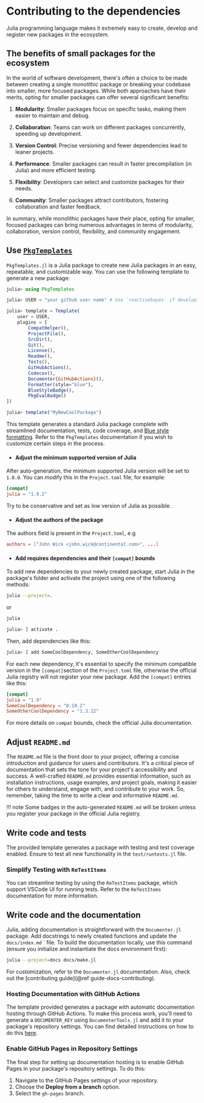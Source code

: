 # Contributing to the dependencies

Julia programming language makes it extremely easy to create, develop and register new packages in the ecosystem.

## The benefits of small packages for the ecosystem

In the world of software development, there's often a choice to be made between creating a single monolithic package or breaking your codebase into smaller, more focused packages. While both approaches have their merits, opting for smaller packages can offer several significant benefits:

1. **Modularity**: Smaller packages focus on specific tasks, making them easier to maintain and debug.

2. **Collaboration**: Teams can work on different packages concurrently, speeding up development.

3. **Version Control**: Precise versioning and fewer dependencies lead to leaner projects.

4. **Performance**: Smaller packages can result in faster precompilation (in Julia) and more efficient testing.

5. **Flexibility**: Developers can select and customize packages for their needs.

6. **Community**: Smaller packages attract contributors, fostering collaboration and faster feedback.


In summary, while monolithic packages have their place, opting for smaller, focused packages can bring numerous advantages in terms of modularity, collaboration, version control, flexibility, and community engagement.

## Use [`PkgTemplates`](https://github.com/JuliaCI/PkgTemplates.jl)

`PkgTemplates.jl` is a Julia package to create new Julia packages in an easy, repeatable, and customizable way.
You can use the following template to generate a new package:

```julia
julia> using PkgTemplates

julia> USER = "your github user name" # Use `reactivebayes` if developing within the ReactiveBayes organisation

julia> template = Template(
    user = USER, 
    plugins = [
        CompatHelper(), 
        ProjectFile(), 
        SrcDir(), 
        Git(), 
        License(), 
        Readme(), 
        Tests(), 
        GitHubActions(), 
        Codecov(), 
        Documenter{GitHubActions}(), 
        Formatter(style="blue"), 
        BlueStyleBadge(), 
        PkgEvalBadge()
])

julia> template("MyNewCoolPackage")
```

This template generates a standard Julia package complete with streamlined documentation, tests, code coverage, and [Blue style formatting](https://github.com/invenia/BlueStyle). Refer to the `PkgTemplates` documentation if you wish to customize certain steps in the process.

- #### Adjust the minimum supported version of Julia

After auto-generation, the minimum supported Julia version will be set to `1.0.0`. You can modify this in the `Project.toml` file, for example:

```toml
[compat]
julia = "1.9.2"
```

Try to be conservative and set as low version of Julia as possible.

- #### Adjust the authors of the package

The authors field is present in the `Project.toml`, e.g 

```toml
authors = ["John Wick <john.wick@continental.com>", ...]
```

- #### Add requires dependencies and their `[compat]` bounds

To add new dependencies to your newly created package, start Julia in the package's folder and activate the project using one of the following methods:

```bash
julia --project=.
```

or 

```bash
julia
```

```julia
julia> ] activate .
```

Then, add dependencies like this:

```julia
julia> ] add SomeCoolDependency, SomeOtherCoolDependency
```

For each new dependency, it's essential to specify the minimum compatible version in the `[compat]`section of the `Project.toml` file, otherwise the official Julia registry will not register your new package. Add the `[compat]` entries like this:

```toml
[compat]
julia = "1.9"
SomeCoolDependency = "0.19.2"
SomeOtherCoolDependency = "1.3.12"
```

For more details on `compat` bounds, check the official Julia documentation.

## Adjust `README.md`

The `README.md` file is the front door to your project, offering a concise introduction and guidance for users and contributors. It's a critical piece of documentation that sets the tone for your project's accessibility and success. A well-crafted `README.md` provides essential information, such as installation instructions, usage examples, and project goals, making it easier for others to understand, engage with, and contribute to your work. So, remember, taking the time to write a clear and informative `README.md`.

!!! note
    Some badges in the auto-generated `README.md` will be broken unless you register your package in the official Julia registry.

## Write code and tests

The provided template generates a package with testing and test coverage enabled. Ensure to test all new functionality in the `test/runtests.jl` file.

### Simplify Testing with `ReTestItems`

You can streamline testing by using the `ReTestItems` package, which support VSCode UI for running tests.
Refer to the `ReTestItems` documentation for more information.

## Write code and the documentation

Julia, adding documentation is straightforward with the `Documenter.jl` package. Add docstrings to newly created functions and update the `docs/index.md`  ` file. 
To build the documentation locally, use this command (ensure you initialize and instantiate the docs environment first):

```bash
julia --project=docs docs/make.jl
```

For customization, refer to the `Documenter.jl` documentation. Also, check out the [contributing guide](@ref guide-docs-contributing).

### Hosting Documentation with GitHub Actions

The template provided generates a package with automatic documentation hosting through GitHub Actions. To make this process work, you'll need to generate a `DOCUMENTER_KEY` using `DocumenterTools.jl` and add it to your package's repository settings. You can find detailed instructions on how to do this [here](https://documenter.juliadocs.org/stable/man/hosting/#travis-ssh).

### Enable GitHub Pages in Repository Settings

The final step for setting up documentation hosting is to enable GitHub Pages in your package's repository settings. To do this:

1. Navigate to the GitHub Pages settings of your repository.
2. Choose the **Deploy from a branch** option.
3. Select the `gh-pages` branch.

